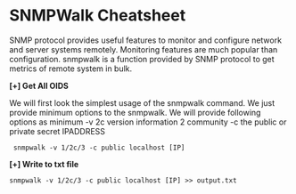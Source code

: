 # SNMPWalk Cheatsheet
SNMP protocol provides useful features to monitor and configure network and server systems remotely. Monitoring features are much popular than configuration. snmpwalk is a function provided by SNMP protocol to get metrics of remote system in bulk.

**[+] Get All OIDS**

We will first look the simplest usage of the snmpwalk command. We just provide minimum options to the snmpwalk. We will provide following options as minimum -v 2c version information 2 community -c the public or private secret IPADDRESS

`` snmpwalk -v 1/2c/3 -c public localhost [IP]``

**[+] Write to txt file**

`` snmpwalk -v 1/2c/3 -c public localhost [IP] >> output.txt ``
